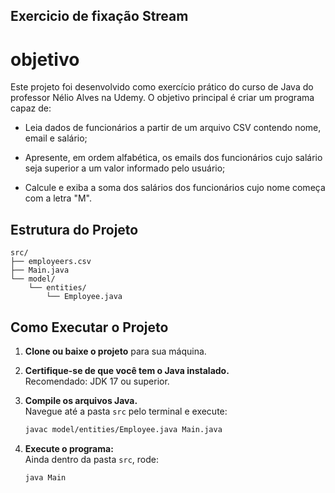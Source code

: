 ## Exercicio de fixação Stream
# objetivo

Este projeto foi desenvolvido como exercício prático do curso de Java do professor Nélio Alves na Udemy. O objetivo principal é criar um programa capaz de:

- Leia dados de funcionários a partir de um arquivo CSV contendo nome, email e salário;

- Apresente, em ordem alfabética, os emails dos funcionários cujo salário seja superior a um valor informado pelo usuário;

- Calcule e exiba a soma dos salários dos funcionários cujo nome começa com a letra "M".

## Estrutura do Projeto

```
src/
├── employeers.csv
├── Main.java
└── model/
    └── entities/
        └── Employee.java
```

## Como Executar o Projeto

1. **Clone ou baixe o projeto** para sua máquina.

2. **Certifique-se de que você tem o Java instalado.**  
   Recomendado: JDK 17 ou superior.

3. **Compile os arquivos Java.**  
   Navegue até a pasta `src` pelo terminal e execute:

   ```bash
   javac model/entities/Employee.java Main.java
   ```
4. **Execute o programa:**  
   Ainda dentro da pasta `src`, rode:

   ```bash
   java Main
   ```
